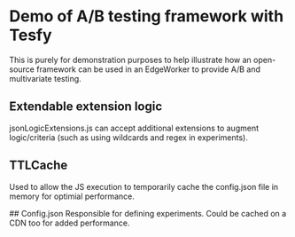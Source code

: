 # Demo of A/B testing framework with Tesfy
This is purely for demonstration purposes to help illustrate how an open-source framework can be used in an EdgeWorker to provide A/B and multivariate testing.

## Extendable extension logic
jsonLogicExtensions.js can accept additional extensions to augment logic/criteria (such as using wildcards and regex in experiments).

## TTLCache
Used to allow the JS execution to temporarily cache the config.json file in memory for optimial performance.

## Config.json
Responsible for defining experiments. Could be cached on a CDN too for added performance.
